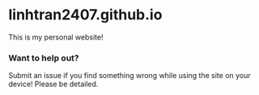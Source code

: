 # linhtran2407.github.io

This is my personal website!

### Want to help out?

Submit an issue if you find something wrong while using the site on your device! Please be detailed.
